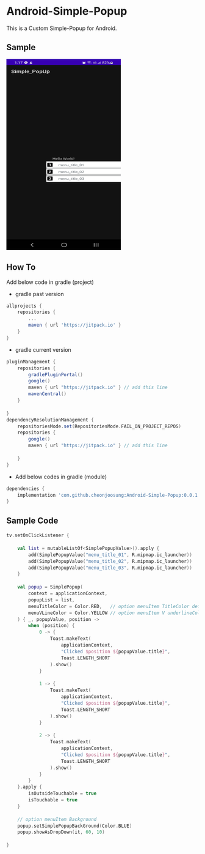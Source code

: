 # Android-Simple-Popup
This is a Custom Simple-Popup for Android.

## Sample
<img src="https://github.com/cheonjoosung/Android-Simple-Popup/blob/master/image/sample.jpeg" alt="sample" height="500" width="300">


## How To
Add below code in gradle (project)

- gradle past version

```gradle
allprojects {
    repositories {
        ...
        maven { url 'https://jitpack.io' }
    }
}
```

- gradle current version

```gradle
pluginManagement {
    repositories {
        gradlePluginPortal()
        google()
        maven { url "https://jitpack.io" } // add this line
        mavenCentral()
    }

}
dependencyResolutionManagement {
    repositoriesMode.set(RepositoriesMode.FAIL_ON_PROJECT_REPOS)
    repositories {
        google()
        maven { url "https://jitpack.io" } // add this line

    }
}
```

- Add below codes in gradle (module)

```gradle
dependencies {
    implementation 'com.github.cheonjoosung:Android-Simple-Popup:0.0.1'
}
```

## Sample Code
```kotlin
tv.setOnClickListener {

    val list = mutableListOf<SimplePopupValue>().apply {
        add(SimplePopupValue("menu_title_01", R.mipmap.ic_launcher))
        add(SimplePopupValue("menu_title_02", R.mipmap.ic_launcher))
        add(SimplePopupValue("menu_title_03", R.mipmap.ic_launcher))
    }

    val popup = SimplePopup(
        context = applicationContext,
        popupList = list,
        menuTitleColor = Color.RED,   // option menuItem TitleColor default black
        menuVLineColor = Color.YELLOW // option menuItem V underlineColor default black
    ) { _, popupValue, position ->
        when (position) {
            0 -> {
                Toast.makeText(
                    applicationContext,
                    "Clicked $position ${popupValue.title}",
                    Toast.LENGTH_SHORT
                ).show()
            }

            1 -> {
                Toast.makeText(
                    applicationContext,
                    "Clicked $position ${popupValue.title}",
                    Toast.LENGTH_SHORT
                ).show()
            }

            2 -> {
                Toast.makeText(
                    applicationContext,
                    "Clicked $position ${popupValue.title}",
                    Toast.LENGTH_SHORT
                ).show()
            }
        }
    }.apply {
        isOutsideTouchable = true
        isTouchable = true
    }

    // option menuItem Background
    popup.setSimplePopupBackGround(Color.BLUE)
    popup.showAsDropDown(it, 60, 10)

}
```
